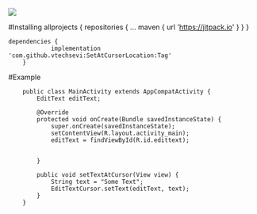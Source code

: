 [![](https://jitpack.io/v/vtechsevi/SetAtCursorLocation.svg)](https://jitpack.io/#vtechsevi/SetAtCursorLocation)



   #Installing
     allprojects {
  		repositories {
  			...
  			maven { url 'https://jitpack.io' }
  		}
  	}
  	
  	dependencies {
    	        implementation 'com.github.vtechsevi:SetAtCursorLocation:Tag'
    	}
    	
   #Example
    	
    	public class MainActivity extends AppCompatActivity {
            EditText editText;
        
            @Override
            protected void onCreate(Bundle savedInstanceState) {
                super.onCreate(savedInstanceState);
                setContentView(R.layout.activity_main);
                editText = findViewById(R.id.edittext);
        
        
            }
        
            public void setTextAtCursor(View view) {
                String text = "Some Text";
                EditTextCursor.setText(editText, text);
            }
        }
